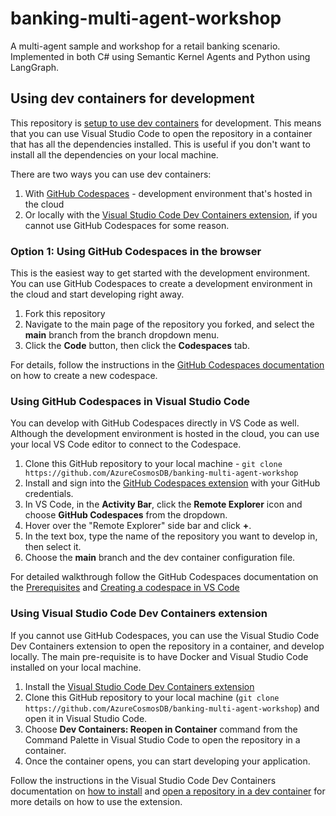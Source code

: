 # banking-multi-agent-workshop
A multi-agent sample and workshop for a retail banking scenario. Implemented in both C# using Semantic Kernel Agents and Python using LangGraph. 

## Using dev containers for development

This repository is [setup to use dev containers](./.devcontainer/devcontainer.json) for development. This means that you can use Visual Studio Code to open the repository in a container that has all the dependencies installed. This is useful if you don't want to install all the dependencies on your local machine.

There are two ways you can use dev containers:

1. With [GitHub Codespaces](https://docs.github.com/en/codespaces/overview) - development environment that's hosted in the cloud
2. Or locally with the [Visual Studio Code Dev Containers extension](https://code.visualstudio.com/docs/devcontainers/containers), if you cannot use GitHub Codespaces for some reason.

### Option 1: Using GitHub Codespaces in the browser

This is the easiest way to get started with the development environment. You can use GitHub Codespaces to create a development environment in the cloud and start developing right away.

1. Fork this repository
2. Navigate to the main page of the repository you forked, and select the **main** branch from the branch dropdown menu.
3. Click the  **Code** button, then click the **Codespaces** tab.

For details, follow the instructions in the [GitHub Codespaces documentation](https://docs.github.com/en/codespaces/developing-in-a-codespace/creating-a-codespace-for-a-repository#creating-a-codespace-for-a-repository) on how to create a new codespace.

### Using GitHub Codespaces in Visual Studio Code

You can develop with GitHub Codespaces directly in VS Code as well. Although the development environment is hosted in the cloud, you can use your local VS Code editor to connect to the Codespace.

1. Clone this GitHub repository to your local machine - `git clone https://github.com/AzureCosmosDB/banking-multi-agent-workshop`
2. Install and sign into the [GitHub Codespaces extension](https://marketplace.visualstudio.com/items?itemName=GitHub.codespaces) with your GitHub credentials.
3. In VS Code, in the **Activity Bar**, click the **Remote Explorer** icon and choose **GitHub Codespaces** from the dropdown.
4. Hover over the "Remote Explorer" side bar and click **+**.
5. In the text box, type the name of the repository you want to develop in, then select it.
6. Choose the **main** branch and the dev container configuration file.

For detailed walkthrough follow the GitHub Codespaces documentation on the [Prerequisites](https://github.com/AzureCosmosDB/banking-multi-agent-workshop) and [Creating a codespace in VS Code](https://docs.github.com/en/codespaces/developing-in-a-codespace/using-github-codespaces-in-visual-studio-code#creating-a-codespace-in-vs-code)    

### Using Visual Studio Code Dev Containers extension

If you cannot use GitHub Codespaces, you can use the Visual Studio Code Dev Containers extension to open the repository in a container, and develop locally. The main pre-requisite is to have Docker and Visual Studio Code installed on your local machine.

1. Install the [Visual Studio Code Dev Containers extension](https://marketplace.visualstudio.com/items?itemName=ms-vscode-remote.remote-containers)
2. Clone this GitHub repository to your local machine (`git clone https://github.com/AzureCosmosDB/banking-multi-agent-workshop`) and open it in Visual Studio Code.
3. Choose **Dev Containers: Reopen in Container** command from the Command Palette in Visual Studio Code to open the repository in a container.
4. Once the container opens, you can start developing your application.

Follow the instructions in the Visual Studio Code Dev Containers documentation on [how to install](https://code.visualstudio.com/docs/devcontainers/containers#_installation) and [open a repository in a dev container](https://code.visualstudio.com/docs/devcontainers/create-dev-container#_create-a-devcontainerjson-file) for more details on how to use the extension.